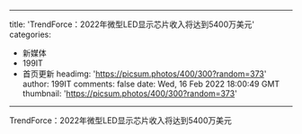 
---
title: 'TrendForce：2022年微型LED显示芯片收入将达到5400万美元'
categories: 
 - 新媒体
 - 199IT
 - 首页更新
headimg: 'https://picsum.photos/400/300?random=373'
author: 199IT
comments: false
date: Wed, 16 Feb 2022 18:00:49 GMT
thumbnail: 'https://picsum.photos/400/300?random=373'
---

<div>   
TrendForce：2022年微型LED显示芯片收入将达到5400万美元  
</div>
            